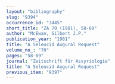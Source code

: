 ```yaml
---
layout: "bibliography"
slug: "9394"
occurrence_id: "3445"
short_title: "ZA 70 (1981), 58-69"
author: "McEwan, Gilbert J.P."
publication_year: "1981"
title: "A Seleucid Augural Request"
volume_no_: "70"
pages: "58-69"
journal: "Zeitschrift für Assyriologie"
title: "A Seleucid Augural Request"
previous_item: "9397"
---
```

